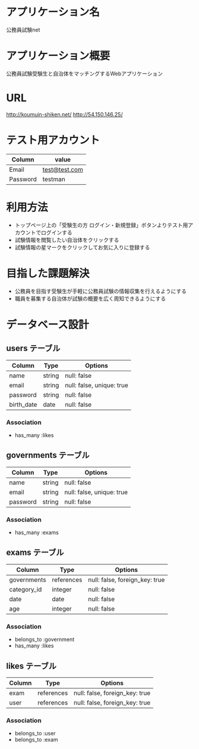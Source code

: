 # アプリケーション名
  公務員試験net
 
# アプリケーション概要
  公務員試験受験生と自治体をマッチングするWebアプリケーション
 
# URL
  http://koumuin-shiken.net/
  http://54.150.146.25/
 
# テスト用アカウント
| Column   | value         |
| -------- | ------------- |
| Email    | test@test.com |
| Password | testman       | 

# 利用方法
- トップページ上の「受験生の方 ログイン・新規登録」ボタンよりテスト用アカウントでログインする
- 試験情報を閲覧したい自治体をクリックする
- 試験情報の星マークをクリックしてお気に入りに登録する
  
# 目指した課題解決
- 公務員を目指す受験生が手軽に公務員試験の情報収集を行えるようにする
- 職員を募集する自治体が試験の概要を広く周知できるようにする

# データベース設計

## users テーブル

| Column      | Type   | Options                   |
| ----------- | ------ | ------------------------- |
| name        | string | null: false               |
| email       | string | null: false, unique: true |
| password    | string | null: false               |
| birth_date  | date   | null: false               |

### Association
- has_many :likes


## governments テーブル

| Column      | Type   | Options                   |
| ----------- | ------ | ------------------------- |
| name        | string | null: false               |
| email       | string | null: false, unique: true |
| password    | string | null: false               |

### Association
- has_many :exams



## exams テーブル

| Column      | Type       | Options                        |
| ----------- | ---------- | ------------------------------ |
| governments | references | null: false, foreign_key: true |
| category_id | integer    | null: false                    |
| date        | date       | null: false                    |
| age         | integer    | null: false                    |


### Association
- belongs_to :government
- has_many :likes



## likes テーブル

| Column | Type       | Options                        |
| ------ | ---------- | ------------------------------ |
| exam   | references | null: false, foreign_key: true |
| user   | references | null: false, foreign_key: true |

### Association
- belongs_to :user
- belongs_to :exam
